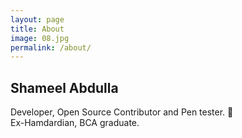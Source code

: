 ```yaml
---
layout: page
title: About
image: 08.jpg
permalink: /about/
---
```


## Shameel Abdulla
Developer, Open Source Contributor and Pen tester. 🖤   
Ex-Hamdardian, BCA graduate.
